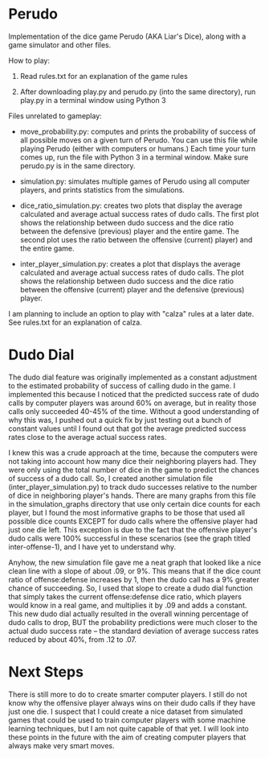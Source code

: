 # Perudo

Implementation of the dice game Perudo (AKA Liar's Dice), along with a game simulator and other files.

How to play:

1. Read rules.txt for an explanation of the game rules

2. After downloading play.py and perudo.py (into the same directory), run play.py in a terminal window using Python 3

Files unrelated to gameplay:

  - move_probability.py: computes and prints the probability of success of all possible moves on a given turn of Perudo. You can use this file while playing Perudo (either with computers or humans.) Each time your turn comes up, run the file with Python 3 in a terminal window. Make sure perudo.py is in the same directory.
  
  - simulation.py: simulates multiple games of Perudo using all computer players, and prints statistics from the simulations.
  
  - dice_ratio_simulation.py: creates two plots that display the average calculated and average actual success rates of dudo calls. The first plot shows the relationship between dudo success and the dice ratio between the defensive (previous) player and the entire game. The second plot uses the ratio between the offensive (current) player) and the entire game.
  
  - inter_player_simulation.py: creates a plot that displays the average calculated and average actual success rates of dudo calls. The plot shows the relationship between dudo success and the dice ratio between the offensive (current) player and the defensive (previous) player.
  
I am planning to include an option to play with "calza" rules at a later date. See rules.txt for an explanation of calza.

# Dudo Dial

  The dudo dial feature was originally implemented as a constant adjustment to the estimated probability of success of calling dudo in the game. I implemented this because I noticed that the predicted success rate of dudo calls by computer players was around 60% on average, but in reality those calls only succeeded 40-45% of the time. Without a good understanding of why this was, I pushed out a quick fix by just testing out a bunch of constant values until I found out that got the average predicted success rates close to the average actual success rates.
  
  I knew this was a crude approach at the time, because the computers were not taking into account how many dice their neighboring players had. They were only using the total number of dice in the game to predict the chances of success of a dudo call. So, I created another simulation file (inter_player_simulation.py) to track dudo successes relative to the number of dice in neighboring player's hands. There are many graphs from this file in the simulation_graphs directory that use only certain dice counts for each player, but I found the most informative graphs to be those that used all possible dice counts EXCEPT for dudo calls where the offensive player had just one die left. This exception is due to the fact that the offensive player's dudo calls were 100% successful in these scenarios (see the graph titled inter-offense-1), and I have yet to understand why.
  
  Anyhow, the new simulation file gave me a neat graph that looked like a nice clean line with a slope of about .09, or 9%. This means that if the dice count ratio of offense:defense increases by 1, then the dudo call has a 9% greater chance of succeeding. So, I used that slope to create a dudo dial function that simply takes the current offense:defense dice ratio, which players would know in a real game, and multiplies it by .09 and adds a constant. This new dudo dial actually resulted in the overall winning percentage of dudo calls to drop, BUT the probability predictions were much closer to the actual dudo success rate – the standard deviation of average success rates reduced by about 40%, from .12 to .07.
  
# Next Steps

  There is still more to do to create smarter computer players. I still do not know why the offensive player always wins on their dudo calls if they have just one die. I suspect that I could create a nice dataset from simulated games that could be used to train computer players with some machine learning techniques, but I am not quite capable of that yet. I will look into these points in the future with the aim of creating computer players that always make very smart moves.
